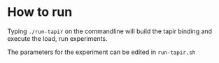# How to run

Typing `./run-tapir` on the commandline will build the tapir binding and
execute the load, run experiments.

The parameters for the experiment can be edited in `run-tapir.sh`
